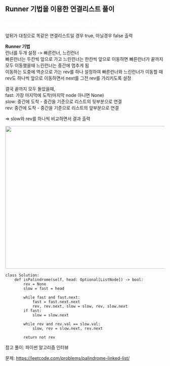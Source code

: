 ## Runner 기법을 이용한 연결리스트 풀이

### <span style="background-color: ##2DB664; color: #ffffff">leetcode 234. Palindrome Linked List</span>

앞뒤가 대칭으로 똑같은 연결리스트일 경우 true, 아닐경우 false 출력

**Runner 기법**   
런너를 두개 설정 -> 빠른런너, 느린런너  
빠른런너는 두칸씩 앞으로 가고 느린런너는 한칸씩 앞으로 이동하면 빠른런너가 끝까지 모두 이동했을때 느린런너는 중간에 멈추게 됨  
이동하는 도중에 역순으로 가는 rev를 하나 설정하여 빠른런너와 느린런너가 이동할 때 rev도 하나씩 앞으로 이동하면서 next를 그전 rev를 가리키도록 설정

결국 끝까지 모두 돌았을때,  
fast: 가장 마지막에 도착(마지막 node 아니면 None)  
slow: 중간에 도착 - 중간을 기준으로 리스트의 뒷부분으로 연결  
rev: 중간에 도착 - 중간을 기준으로 리스트의 앞부분으로 연결  
 
=> slow와 rev를 하나씩 비교하면서 결과 출력  


<img src="https://user-images.githubusercontent.com/88446465/163287763-29507ab3-8945-4dd7-a9eb-b99c5ab86072.jpg" width="600" height="450" /><br/>


```
class Solution:
    def isPalindrome(self, head: Optional[ListNode]) -> bool:
        rev = None
        slow = fast = head
        
        while fast and fast.next:
            fast = fast.next.next
            rev, rev.next, slow = slow, rev, slow.next
        if fast:
            slow = slow.next
        
        while rev and rev.val == slow.val:
            slow, rev = slow.next, rev.next
        
        return not rev
```

참고 풀이: 파이썬 알고리즘 인터뷰


문제: https://leetcode.com/problems/palindrome-linked-list/ 